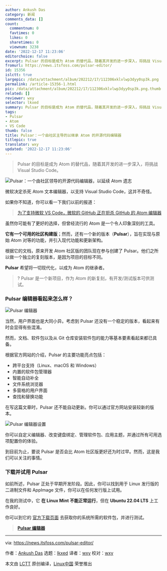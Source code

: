 ```yaml
---
author: Ankush Das
category: 新闻
comments_data: []
count:
  commentnum: 0
  favtimes: 0
  likes: 0
  sharetimes: 0
  viewnum: 3238
date: '2022-12-17 11:23:06'
editorchoice: false
excerpt: Pulsar 的目标是成为 Atom 的替代品，随着其开发的进一步深入，将挑战 Visual Studio Code。
fromurl: https://news.itsfoss.com/pulsar-editor/
id: 15356
islctt: true
largepic: /data/attachment/album/202212/17/112306xklvlwp3dyy0sp3k.png
permalink: /article-15356-1.html
pic: /data/attachment/album/202212/17/112306xklvlwp3dyy0sp3k.png.thumb.jpg
related: []
reviewer: wxy
selector: lkxed
summary: Pulsar 的目标是成为 Atom 的替代品，随着其开发的进一步深入，将挑战 Visual Studio Code。
tags:
- Pulsar
- Atom
- VS Code
thumb: false
title: Pulsar：一个由社区主导的以继承 Atom 的开源代码编辑器
titlepic: true
translator: wxy
updated: '2022-12-17 11:23:06'
---
```



> 
> Pulsar 的目标是成为 Atom 的替代品，随着其开发的进一步深入，将挑战 Visual Studio Code。
> 
> 
> 


![Pulsar：一个由社区领导的开源代码编辑器，以延续 Atom 遗志](/data/attachment/album/202212/17/112306xklvlwp3dyy0sp3k.png)


微软决定杀死 Atom 文本编辑器，以支持 Visual Studio Code，这并不奇怪。


如果你不知道，你可以看一下我们以前的报道：



> 
> [为了支持微软 VS Code，微软的 GitHub 正在扼杀 GitHub 的 Atom 编辑器](https://news.itsfoss.com/atom-being-discontinued/)
> 
> 
> 


虽然你可能有了更好的选择，但曾经流行的 Atom 是一个令人印象深刻的工具。


**它有一个可用的社区构建版**；然而，还有一个新的版本（**Pulsar**），旨在实现与原始 Atom 对等的功能，并引入现代功能和更新架构。


根据它的文档，原来开发 Atom 社区版的团队现在参与创建了 Pulsar。他们之所以做一个独立的复刻版本，是因为项目的目标不同。


**Pulsar** 希望将一切现代化，以成为 Atom 的继承者。



> 
> ? Pulsar 是一个新项目，作为 Atom 的新复刻，有开发/测试版本可供测试。
> 
> 
> 


### Pulsar 编辑器看起来怎么样？


![Pulsar 编辑器](/data/attachment/album/202212/17/112307o5fc7cgfhftsfypg.png)


当然，用户界面也是大同小异。考虑到 Pulsar 还没有一个稳定的版本，看起来有时会显得有些混淆。


然而，文档、软件包以及从 Git 仓库安装软件包的能力等基本要素看起来都已具备。


根据官方网站的介绍，Pulsar 的主要功能亮点包括：


* 跨平台支持（Linux、macOS 和 Windows）
* 内置的软件包管理器
* 智能自动补全
* 文件系统浏览器
* 多窗格的用户界面
* 查找和替换功能


在写这篇文章时，Pulsar 还不能自动更新。你可以通过官方网站安装较新的版本。


![Pulsar 编辑器设置](/data/attachment/album/202212/17/112309zwfk7rrola70zlp0.png)


你可以自定义编辑器、改变键盘绑定、管理软件包、应用主题，并通过所有可用选项配置你的体验。


到目前为止，要说 Pulsar 是否会比 Atom 社区版更好还为时过早。然而，这是我们可以关注的事情。


### 下载并试用 Pulsar


如前所述，Pulsar 正处于早期开发阶段。因此，你可以找到用于 Linux 发行版的二进制文件和 AppImage 文件，你可以在任何发行版上试用。


在我的测试中，它 **在 Linux Mint 不能正常运行**，但在 **Ubuntu 22.04 LTS** 上工作良好。


你可以到它的 [官方下载页面](https://pulsar-edit.dev/download.html#releases) 去获取你的系统所需的软件包，并进行测试。



> 
> **[Pulsar 编辑器](https://pulsar-edit.dev/download.html#releases)**
> 
> 
> 




---


via: <https://news.itsfoss.com/pulsar-editor/>


作者：[Ankush Das](https://news.itsfoss.com/author/ankush/) 选题：[lkxed](https://github.com/lkxed) 译者：[wxy](https://github.com/wxy) 校对：[wxy](https://github.com/wxy)


本文由 [LCTT](https://github.com/LCTT/TranslateProject) 原创编译，[Linux中国](https://linux.cn/) 荣誉推出
